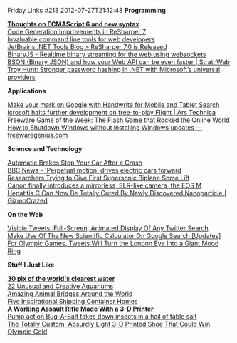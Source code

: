 Friday Links #213
2012-07-27T21:12:48
**Programming**

[**Thoughts on ECMAScript 6 and new syntax**](http://www.nczonline.net/blog/2012/07/24/thoughts-on-ecmascript-6-and-new-syntax/)   
[Code Generation Improvements in ReSharper 7](http://blogs.jetbrains.com/dotnet/2012/07/code-generation-improvements-in-resharper-7/)   
[Invaluable command line tools for web developers](http://www.coderholic.com/invaluable-command-line-tools-for-web-developers/)   
[JetBrains .NET Tools Blog » ReSharper 7.0 is Released](http://blogs.jetbrains.com/dotnet/2012/07/resharper-70-is-released/)   
[BinaryJS - Realtime binary streaming for the web using websockets](http://binaryjs.com/)   
[BSON (Binary JSON) and how your Web API can be even faster | StrathWeb](http://www.strathweb.com/2012/07/bson-binary-json-and-how-your-web-api-can-be-even-faster/)   
[Troy Hunt: Stronger password hashing in .NET with Microsoft’s universal providers](http://www.troyhunt.com/2012/07/stronger-password-hashing-in-net-with.html)

**Applications**

[Make your mark on Google with Handwrite for Mobile and Tablet Search](http://googleblog.blogspot.com/2012/07/make-your-mark-on-google-with-handwrite.html)   
[icrosoft halts further development on free-to-play Flight | Ars Technica](http://arstechnica.com/gaming/2012/07/microsoft-halts-further-development-on-free-to-play-flight/)   
[Freeware Game of the Week: The Flash Game that Rocked the Online World](http://www.techsupportalert.com/cdn/freeware-game-week-flash-game-rocked-online-world.htm)   
[How to Shutdown Windows without installing Windows updates — freewaregenius.com](http://www.freewaregenius.com/how-to-shutdown-windows-without-installing-windows-updates/)

**Science and Technology**

[Automatic Brakes Stop Your Car After a Crash](http://www.wired.com/autopia/2012/07/automatic-brakes-crash/)   
[BBC News - 'Perpetual motion' drives electric cars forward](http://www.bbc.co.uk/news/business-18958025)   
[Researchers Trying to Give First Supersonic Biplane Some Lift](http://www.popsci.com/technology/article/2012-07/researchers-trying-give-first-supersonic-biplane-some-lift)   
[Canon finally introduces a mirrorless, SLR-like camera, the EOS M](http://news.consumerreports.org/electronics/2012/07/canon-finally-introduces-a-mirrorless-slr-like-camera-the-eos-m.html?EXTKEY=I72RSE0)   
[Hepatitis C Can Now Be Totally Cured By Newly Discovered Nanoparticle | GizmoCrazed](http://www.gizmocrazed.com/2012/07/hepatitis-c-can-now-be-totally-cured-by-new-nanoparticle/)

**On the Web**

[Visible Tweets: Full-Screen, Animated Display Of Any Twitter Search](http://www.makeuseof.com/tag/visible-tweets-fullscreen-animated-display-twitter-search/)   
[Make Use Of The New Scientific Calculator On Google Search [Updates]](http://www.makeuseof.com/tag/scientific-calculator-google-search-updates/)   
[For Olympic Games, Tweets Will Turn the London Eye Into a Giant Mood Ring](http://allthingsd.com/20120723/for-olympic-games-tweets-will-turn-the-london-eye-into-a-giant-mood-ring/)

**Stuff I Just Like**

[**30 pix of the world's clearest water**](http://matadornetwork.com/trips/34-places-to-swim-in-the-worlds-clearest-water-pics/)   
[22 Unusual and Creative Aquariums](http://www.boredpanda.com/creative-aquariums/)   
[Amazing Animal Bridges Around the World](http://twistedsifter.com/2012/07/animal-bridges-around-the-world/)   
[Five Inspirational Shipping Container Homes](http://www.dwell.com/articles/five-inspirational-shipping-container-homes.html)   
[**A Working Assault Rifle Made With a 3-D Printer**](http://www.popsci.com/technology/article/2012-07/working-assault-rifle-made-3-d-printer)   
[Pump action Bug-A-Salt takes down insects in a hail of table salt](http://www.gizmag.com/bug-a-salt-salty-pest-control/23443/)   
[The Totally Custom, Absurdly Light 3-D Printed Shoe That Could Win Olympic Gold](http://www.popsci.com/technology/article/2012-07/3d-printed-shoe-could-help-save-sprinters-precious-seconds)
